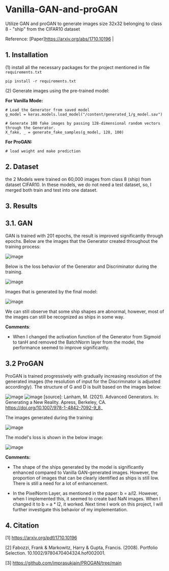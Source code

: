 # Vanilla-GAN-and-proGAN
Utilize GAN and proGAN to generate images size 32x32 belonging to class 8 - "ship" from the CIFAR10 dataset

Reference: [Paper]https://arxiv.org/abs/1710.10196 |

## 1. Installation

(1) install all the necessary packages for the project mentioned in file `requirements.txt`

```
pip install -r requirements.txt
```
(2) Generate images using the pre-trained model:

**For Vanilla Mode:**

```
# Load the Generator from saved model
g_model = keras.models.load_model("/content/generated_1/g_model.sav")

# Generate 100 fake images by passing 128-dimensional random vectors through the Generator.
X_fake, _ = generate_fake_samples(g_model, 128, 100)
```
**For ProGAN:**
```
# load weight and make prediction
```
## 2. Dataset

the 2 Models were trained on 60,000 images from class 8 (ship) from dataset CIFAR10. In these models, we do not need a test dataset, so, I merged both train and test into one dataset. 

## 3. Results

## 3.1. GAN

GAN is trained with 201 epochs, the result is improved significantly through epochs. Below are the images that the Generator created throughout the training process:

![image](https://github.com/TruongQuynhNhu/Vanila-GAN-and-proGAN/assets/107611691/6e40b1a7-d699-4d8f-8c46-ea65de751ef8)


Below is the loss behavior of the Generator and Discriminator during the training.

![image](https://github.com/TruongQuynhNhu/Vanila-GAN-and-proGAN/assets/107611691/4a5cf564-dd90-4c32-80b4-cd8eded9ac14)

Images that is generated by the final model:

![image](https://github.com/TruongQuynhNhu/Vanila-GAN-and-proGAN/assets/107611691/295488e7-2dfd-4541-b6a6-6707b0f8ce36)

We can still observe that some ship shapes are abnormal, however, most of the images can still be recognized as ships in some way.

**Comments**: 

- When I changed the activation function of the Generator from Sigmoid to tanH and removed the BatchNorm layer from the model, the performance seemed to improve significantly.

## 3.2 ProGAN

ProGAN is trained progressively with gradually increasing resolution of the generated images (the resolution of input for the Discriminator is adjusted accordingly). The structure of G and D is built based on the images below:

![image](https://github.com/TruongQuynhNhu/Vanila-GAN-and-proGAN/assets/107611691/ed1d860f-9891-4f8c-9bcf-a4a4510d4d04)
![image](https://github.com/TruongQuynhNhu/Vanila-GAN-and-proGAN/assets/107611691/3f09a592-5406-4a20-877b-0c6a461fcb51)
[source]: Lanham, M. (2021). Advanced Generators. In: Generating a New Reality. Apress, Berkeley, CA. https://doi.org/10.1007/978-1-4842-7092-9_8_

The images generated during the training:

![image](https://github.com/TruongQuynhNhu/Vanila-GAN-and-proGAN/assets/107611691/1b690c31-101d-472a-9bbc-b5b4b945a703)


The model's loss is shown in the below image:

![image](https://github.com/TruongQuynhNhu/Vanila-GAN-and-proGAN/assets/107611691/f26e423a-d119-46f7-ba75-3dd2e98a82af)

**Comments:**

- The shape of the ships generated by the model is significantly enhanced compared to Vanilla GAN-generated images. However, the proportion of images that can be clearly identified as ships is still low. There is still a need for a lot of enhancement.

- In the PixelNorm Layer, as mentioned in the paper: b = a/l2. However, when I implemented this, it seemed to create bad NaN images. When I changed it to b = a * l2, it worked. Next time I work on this project, I will further investigate this behavior of my implementation.
  
## 4. Citation

[1] https://arxiv.org/pdf/1710.10196

[2] Fabozzi, Frank & Markowitz, Harry & Gupta, Francis. (2008). Portfolio Selection. 10.1002/9780470404324.hof002001. 

[3] https://github.com/imprasukjain/PROGAN/tree/main


